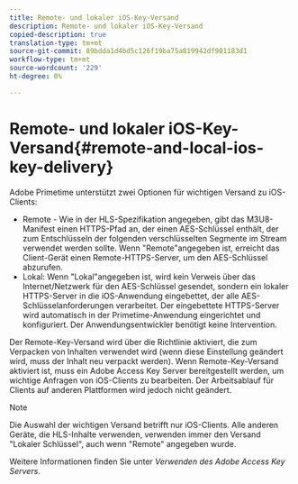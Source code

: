 ```yaml
---
title: Remote- und lokaler iOS-Key-Versand
description: Remote- und lokaler iOS-Key-Versand
copied-description: true
translation-type: tm+mt
source-git-commit: 89bdda1d4bd5c126f19ba75a819942df901183d1
workflow-type: tm+mt
source-wordcount: '229'
ht-degree: 0%

---
```



# Remote- und lokaler iOS-Key-Versand{#remote-and-local-ios-key-delivery}

Adobe Primetime unterstützt zwei Optionen für wichtigen Versand zu iOS-Clients:

* Remote - Wie in der HLS-Spezifikation angegeben, gibt das M3U8-Manifest einen HTTPS-Pfad an, der einen AES-Schlüssel enthält, der zum Entschlüsseln der folgenden verschlüsselten Segmente im Stream verwendet werden sollte. Wenn &quot;Remote&quot;angegeben ist, erreicht das Client-Gerät einen Remote-HTTPS-Server, um den AES-Schlüssel abzurufen.
* Lokal: Wenn &quot;Lokal&quot;angegeben ist, wird kein Verweis über das Internet/Netzwerk für den AES-Schlüssel gesendet, sondern ein lokaler HTTPS-Server in die iOS-Anwendung eingebettet, der alle AES-Schlüsselanforderungen verarbeitet. Der eingebettete HTTPS-Server wird automatisch in der Primetime-Anwendung eingerichtet und konfiguriert. Der Anwendungsentwickler benötigt keine Intervention.

Der Remote-Key-Versand wird über die Richtlinie aktiviert, die zum Verpacken von Inhalten verwendet wird (wenn diese Einstellung geändert wird, muss der Inhalt neu verpackt werden). Wenn Remote-Key-Versand aktiviert ist, muss ein Adobe Access Key Server bereitgestellt werden, um wichtige Anfragen von iOS-Clients zu bearbeiten. Der Arbeitsablauf für Clients auf anderen Plattformen wird jedoch nicht geändert.

>[!NOTE]
>
>Die Auswahl der wichtigen Versand betrifft nur iOS-Clients. Alle anderen Geräte, die HLS-Inhalte verwenden, verwenden immer den Versand &quot;Lokaler Schlüssel&quot;, auch wenn &quot;Remote&quot; angegeben wurde.

Weitere Informationen finden Sie unter *Verwenden des Adobe Access Key Servers*.
